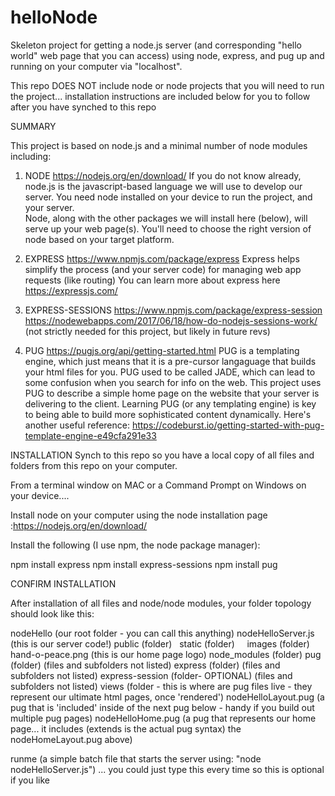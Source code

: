 # helloNode
Skeleton project for getting a node.js server (and corresponding "hello world" web page that you can access) using node, express, and pug up and running on your computer via "localhost".

This repo DOES NOT include node or node projects that you will need to run the project... installation instructions are included below for you to follow after you have synched to this repo

SUMMARY

This project is based on node.js and a minimal number of node modules including:

   1. NODE https://nodejs.org/en/download/ 
          If you do not know already, node.js is the javascript-based language we will use to develop our server.
          You need node installed on your device to run the project, and your server.  
          Node, along with the other packages we will install here (below), will serve up your web page(s).
          You'll need to choose the right version of node based on your target platform.
   
   2. EXPRESS https://www.npmjs.com/package/express
          Express helps simplify the process (and your server code) for managing web app requests (like routing)
          You can learn more about express here https://expressjs.com/
   
   3. EXPRESS-SESSIONS https://www.npmjs.com/package/express-session 
            https://nodewebapps.com/2017/06/18/how-do-nodejs-sessions-work/ 
           (not strictly needed for this project, but likely in future revs)
                        
   4. PUG https://pugjs.org/api/getting-started.html
           PUG is a templating engine, which just means that it is a pre-cursor langaguage that builds your html files for you.
           PUG used to be called JADE, which can lead to some confusion when you search for info on the web.
           This project uses PUG to describe a simple home page on the website that your server is delivering to the client.
           Learning PUG (or any templating engine) is key to being able to build more sophisticated content dynamically.
           Here's another useful reference: https://codeburst.io/getting-started-with-pug-template-engine-e49cfa291e33
   

INSTALLATION
Synch to this repo so you have a local copy of all files and folders from this repo on your computer.

From a terminal window on MAC or a Command Prompt on Windows on your device....

Install node on your computer using the node installation page    :https://nodejs.org/en/download/ 

Install the following (I use npm, the node package manager):

npm install express
npm install express-sessions
npm install pug


CONFIRM INSTALLATION

After installation of all files and node/node modules, your folder topology should look like this:

nodeHello (our root folder - you can call this anything)
  nodeHelloServer.js (this is our server code!)
  public (folder)
    static (folder)
      images (folder)
        hand-o-peace.png (this is our home page logo)
  node_modules (folder)
    pug (folder)
      (files and subfolders not listed)
    express (folder)
      (files and subfolders not listed)
    express-session (folder- OPTIONAL)
      (files and subfolders not listed)
  views (folder - this is where are pug files live - they represent our ultimate html pages, once 'rendered')
      nodeHelloLayout.pug (a pug that is 'included' inside of the next pug below - handy if you build out multiple pug pages)
      nodeHelloHome.pug (a pug that represents our home page... 
                it includes (extends is the actual pug syntax) the nodeHomeLayout.pug above)
   
   runme (a simple batch file that starts the server using: "node nodeHelloServer.js")
          ... you could just type this every time so this is optional if you like
